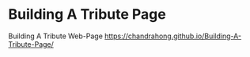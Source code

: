 # Building A Tribute Page
 Building A Tribute Web-Page
https://chandrahong.github.io/Building-A-Tribute-Page/
